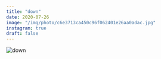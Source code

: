 ```yaml
---
title: "down"
date: 2020-07-26
image: "/img/photo/c6e3713ca450c96f062401e26aa0adac.jpg"
instagram: true
draft: false
---
```


![down](/img/photo/c6e3713ca450c96f062401e26aa0adac.jpg)
